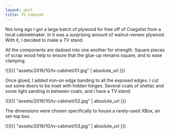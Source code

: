 ```yaml
---
layout: post
title: TV Cabinet
---
```

Not long ago I got a large batch of plywood for free off of Craigslist from a
local cabinetmaker. In it was a surprising amount of walnut-veneer plywood. With
it, I decided to make a TV stand.

All the components are dadoed into one another for strength. Square pieces of
scrap wood help to ensure that the glue-up remains square, and to ease clamping.

![]({{ "assets/2016/10/tv-cabinet/01.jpg" | absolute_url }})

Once glued, I added iron-on edge banding to all the exposed edges. I cut out
some doors to be inset with hidden hinges. Several coats of shellac and some
light sanding in between coats, and I have a TV stand.

![]({{ "assets/2016/10/tv-cabinet/02.jpg" | absolute_url }})

The dimensions were chosen specifically to house a rarely-used XBox, an set-top
box.

![]({{ "assets/2016/10/tv-cabinet/03.jpg" | absolute_url }})
